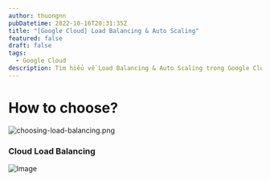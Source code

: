 ```yaml
---
author: thuongnn
pubDatetime: 2022-10-16T20:31:35Z
title: "[Google Cloud] Load Balancing & Auto Scaling"
featured: false
draft: false
tags:
  - Google Cloud
description: Tìm hiểu về Load Balancing & Auto Scaling trong Google Cloud.
---
```


# How to choose?

![choosing-load-balancing.png](https://github.com/user-attachments/assets/82022135-a886-49c0-8a86-b5ce92bf0e78)

### Cloud Load Balancing
![Image](https://github.com/user-attachments/assets/a9d98e96-3ffd-4709-bcbe-86a36f5a4ba2)